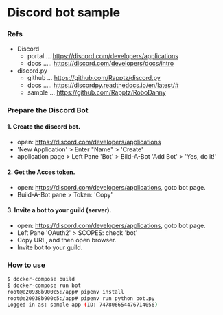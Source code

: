 Discord bot sample
==================

### Refs
- Discord
  - portal ... https://discord.com/developers/applications
  - docs ..... https://discord.com/developers/docs/intro
- discord.py
  - github ... https://github.com/Rapptz/discord.py
  - docs ..... https://discordpy.readthedocs.io/en/latest/#
  - sample ... https://github.com/Rapptz/RoboDanny


### Prepare the Discord Bot
#### 1. Create the discord bot.
- open: https://discord.com/developers/applications
- 'New Application' > Enter "Name" > 'Create'
- application page > Left Pane 'Bot' > Bild-A-Bot 'Add Bot' > 'Yes, do it!'

#### 2. Get the Acces token.
- open: https://discord.com/developers/applications, goto bot page.
- Build-A-Bot pane > Token: 'Copy'

#### 3. Invite a bot to your guild (server).
- open: https://discord.com/developers/applications, goto bot page.
- Left Pane 'OAuth2' > SCOPES: check 'bot'
- Copy URL, and then open browser.
- Invite bot to your guild.


### How to use

```sh
$ docker-compose build
$ docker-compose run bot
root@e20938b900c5:/app# pipenv install
root@e20938b900c5:/app# pipenv run python bot.py
Logged in as: sample app (ID: 747806654476714056)
```

